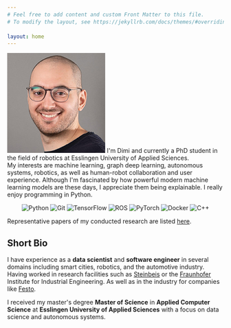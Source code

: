 ```yaml
---
# Feel free to add content and custom Front Matter to this file.
# To modify the layout, see https://jekyllrb.com/docs/themes/#overriding-theme-defaults

layout: home
---
```


<div class="refs">

<div class="section" id="pic">
<img src="assets/dl_pic.png" alt="Profile Picture" class="pic_me"/>
 I'm Dimi and currently a PhD student in the field of robotics at Esslingen University of Applied Sciences. 
</div>

<div class="section-t" >
My interests are machine learning, graph deep learning, autonomous systems, robotics, as well as human-robot collaboration and user experience. Although I'm fascinated by how powerful modern machine learning models are these days, I appreciate them being explainable. I really enjoy programming in Python. 
<p align="center" class="tech_stack">
	<img title="Python" alt="Python" src="https://cdn.jsdelivr.net/npm/simple-icons@v5/icons/python.svg" width="40" height="40" />
	<img title="Git" alt="Git" src="https://cdn.jsdelivr.net/npm/simple-icons@v5/icons/git.svg" width="40" height="40" />
  <img title="TensorFlow" alt="TensorFlow" src="https://cdn.jsdelivr.net/npm/simple-icons@v5/icons/tensorflow.svg" width="40" height="40"/>
	<img title="ROS" alt="ROS" src="https://cdn.jsdelivr.net/npm/simple-icons@v5/icons/ros.svg" width="40" height="40"/>
  <img title="PyTorch" alt="PyTorch" src="https://cdn.jsdelivr.net/npm/simple-icons@v5/icons/pytorch.svg" width="40" height="40"/>
  <img title="Docker" alt="Docker" src="https://cdn.jsdelivr.net/npm/simple-icons@v5/icons/docker.svg" width="40" height="40"/>
  <img title="C++" alt="C++" src="https://cdn.jsdelivr.net/npm/simple-icons@v5/icons/cplusplus.svg" width="40" height="40"/>
    
</p>
Representative papers of my conducted research are listed <a href="/publications">here</a>.
</div>

<div class="section-t" >
<h2>Short Bio</h2> 
<p >
I have experience as a <b>data scientist</b> and <b>software engineer</b> in several domains including smart cities, robotics, and the automotive industry. Having worked in research facilities such as  <a target="_blank" href="https://www.steinbeis.de/en.html">Steinbeis</a> or the <a target="_blank" href="https://www.iao.fraunhofer.de/en.html">Fraunhofer</a> Institute for Industrial Engineering. As well as in the industry for companies like <a target="_blank" href="https://www.festo.com/de/en/">Festo</a>.
 </p>
<p>
I received my master's degree <b>Master of Science</b> in <b>Applied Computer Science</b> at <b>Esslingen University of Applied Sciences</b> with a focus on data science and autonomous systems.
  </p>
</div>
</div>
